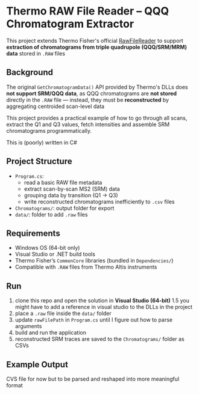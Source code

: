 ﻿# Thermo RAW File Reader – QQQ Chromatogram Extractor

This project extends Thermo Fisher's official [RawFileReader](https://github.com/thermofisherlsms/RawFileReader) to support **extraction of chromatograms from triple quadrupole (QQQ/SRM/MRM) data** stored in `.RAW` files

## Background

The original `GetChromatogramData()` API provided by Thermo's DLLs does **not support SRM/QQQ data**, as QQQ chromatograms are **not stored** directly in the `.RAW` file — instead, they must be **reconstructed** by aggregating centroided scan-level data

This project provides a practical example of how to go through all scans, extract the Q1 and Q3 values, fetch intensities and assemble SRM chromatograms programmatically.

This is (poorly) written in C#

## Project Structure

- `Program.cs`:
  - read a basic RAW file metadata
  - extract scan-by-scan MS2 (SRM) data
  - grouping data by transition (Q1 → Q3)
  - write reconstructed chromatograms inefficiently to `.csv` files
- `Chromatograms/`: output folder for export 
- `data/`: folder to add `.raw` files

## Requirements

- Windows OS (64-bit only)
- Visual Studio or .NET build tools
- Thermo Fisher’s `CommonCore` libraries (bundled in `Dependencies/`)
- Compatible with `.RAW` files from Thermo Altis instruments

## Run

1. clone this repo and open the solution in **Visual Studio (64-bit)**
1.5 you might have to add a reference in visual studio to the DLLs in the project
2. place a `.raw` file inside the `data/` folder
3. update `rawFilePath` in `Program.cs` until I figure out how to parse arguments
4. build and run the application
5. reconstructed SRM traces are saved to the `Chromatograms/` folder as CSVs

## Example Output
CVS file for now but to be parsed and reshaped into more meaningful format

